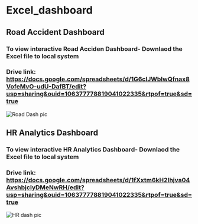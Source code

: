 # Excel_dashboard
## Road Accident Dashboard
### To view interactive Road Acciden Dashboard- Downlaod the Excel file to local system 
### Drive link: https://docs.google.com/spreadsheets/d/1G6clJWbIwQfnax8VofeMvO-udU-DafBT/edit?usp=sharing&ouid=106377778819041022335&rtpof=true&sd=true
![Road Dash pic](https://user-images.githubusercontent.com/115647490/229994455-bbd65e79-7574-4411-b123-b9fd8205932a.PNG)
## HR Analytics Dashboard
### To view interactive HR Analytics Dashboard- Downlaod the Excel file to local system 
### Drive link: https://docs.google.com/spreadsheets/d/1fXxtm6kH2Ihjva04AvshbjcIyDMeNwRH/edit?usp=sharing&ouid=106377778819041022335&rtpof=true&sd=true
![HR dash pic](https://user-images.githubusercontent.com/115647490/229994530-b1878a83-9b84-4771-b399-2f2a7bedbbe1.PNG)
